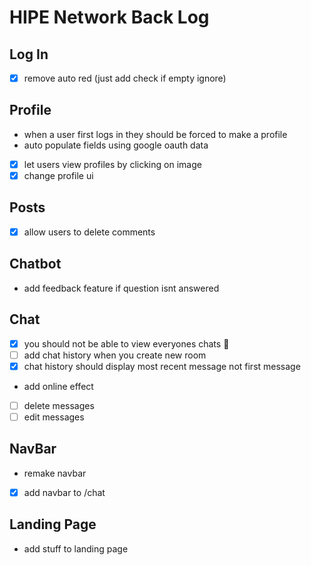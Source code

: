 # HIPE Network Back Log

## Log In

- [x] remove auto red (just add check if empty ignore)

## Profile

- when a user first logs in they should be forced to make a profile
- auto populate fields using google oauth data
- [x] let users view profiles by clicking on image
- [x] change profile ui

## Posts

-[x] allow users to delete comments

## Chatbot

- add feedback feature if question isnt answered

## Chat

- [x] you should not be able to view everyones chats :rofl:
- [ ] add chat history when you create new room
- [x] chat history should display most recent message not first message
- add online effect
- [ ] delete messages
- [ ] edit messages

## NavBar

- remake navbar
- [x] add navbar to /chat

## Landing Page

- add stuff to landing page
